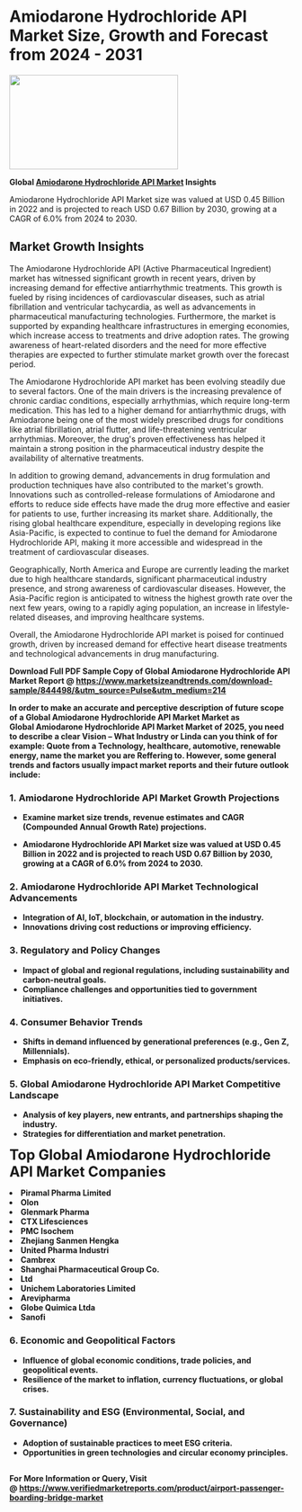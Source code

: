<H1>Amiodarone Hydrochloride API Market Size, Growth and Forecast from 2024 - 2031</H1><img class="aligncenter size-medium wp-image-584254" src="https://thirdeyenews.in/wp-content/uploads/2024/09/Global-Market-Research-300x168.jpeg" alt="" width="300" height="168" /><p><strong>Global&nbsp;<a href="https://www.marketsizeandtrends.com/download-sample/844498/&amp;utm_source=Pulse&amp;utm_medium=214">Amiodarone Hydrochloride API Market</a> Insights</strong></p><p>Amiodarone Hydrochloride API Market size was valued at USD 0.45 Billion in 2022 and is projected to reach USD 0.67 Billion by 2030, growing at a CAGR of 6.0% from 2024 to 2030.</p><p><h2>Market Growth Insights</h2> <p>The Amiodarone Hydrochloride API (Active Pharmaceutical Ingredient) market has witnessed significant growth in recent years, driven by increasing demand for effective antiarrhythmic treatments. This growth is fueled by rising incidences of cardiovascular diseases, such as atrial fibrillation and ventricular tachycardia, as well as advancements in pharmaceutical manufacturing technologies. Furthermore, the market is supported by expanding healthcare infrastructures in emerging economies, which increase access to treatments and drive adoption rates. The growing awareness of heart-related disorders and the need for more effective therapies are expected to further stimulate market growth over the forecast period.</p> <p><strong></strong></p> <p>The Amiodarone Hydrochloride API market has been evolving steadily due to several factors. One of the main drivers is the increasing prevalence of chronic cardiac conditions, especially arrhythmias, which require long-term medication. This has led to a higher demand for antiarrhythmic drugs, with Amiodarone being one of the most widely prescribed drugs for conditions like atrial fibrillation, atrial flutter, and life-threatening ventricular arrhythmias. Moreover, the drug's proven effectiveness has helped it maintain a strong position in the pharmaceutical industry despite the availability of alternative treatments.</p> <p>In addition to growing demand, advancements in drug formulation and production techniques have also contributed to the market's growth. Innovations such as controlled-release formulations of Amiodarone and efforts to reduce side effects have made the drug more effective and easier for patients to use, further increasing its market share. Additionally, the rising global healthcare expenditure, especially in developing regions like Asia-Pacific, is expected to continue to fuel the demand for Amiodarone Hydrochloride API, making it more accessible and widespread in the treatment of cardiovascular diseases.</p> <p>Geographically, North America and Europe are currently leading the market due to high healthcare standards, significant pharmaceutical industry presence, and strong awareness of cardiovascular diseases. However, the Asia-Pacific region is anticipated to witness the highest growth rate over the next few years, owing to a rapidly aging population, an increase in lifestyle-related diseases, and improving healthcare systems.</p> <p>Overall, the Amiodarone Hydrochloride API market is poised for continued growth, driven by increased demand for effective heart disease treatments and technological advancements in drug manufacturing.</p> <p><strong></p><p><span class=""><strong>Download Full PDF Sample Copy of Global Amiodarone Hydrochloride API Market Report</strong> @ <a href="https://www.marketsizeandtrends.com/download-sample/844498/&amp;utm_source=Pulse&amp;utm_medium=214" target="_blank">https://www.marketsizeandtrends.com/download-sample/844498/&amp;utm_source=Pulse&amp;utm_medium=214</a></span></p><p>In order to make an accurate and perceptive description of future scope of a Global&nbsp;Amiodarone Hydrochloride API Market Market as Global&nbsp;Amiodarone Hydrochloride API Market Market of 2025, you need to describe a clear Vision &ndash; What Industry or Linda can you think of for example: Quote from a Technology, healthcare, automotive, renewable energy, name the market you are Reffering to. However, some general trends and factors usually impact market reports and their future outlook include:</p><h3>1.&nbsp;<strong>Amiodarone Hydrochloride API Market Growth Projections</strong></h3><ul><li>Examine market size trends, revenue estimates and CAGR (Compounded Annual Growth Rate) projections.</li><li><p>Amiodarone Hydrochloride API Market size was valued at USD 0.45 Billion in 2022 and is projected to reach USD 0.67 Billion by 2030, growing at a CAGR of 6.0% from 2024 to 2030.</p></li></ul><h3>2.&nbsp;<strong>Amiodarone Hydrochloride API Market Technological Advancements</strong></h3><ul><li>Integration of AI, IoT, blockchain, or automation in the industry.</li><li>Innovations driving cost reductions or improving efficiency.</li></ul><h3>3.&nbsp;<strong>Regulatory and Policy Changes</strong></h3><ul><li>Impact of global and regional regulations, including sustainability and carbon-neutral goals.</li><li>Compliance challenges and opportunities tied to government initiatives.</li></ul><h3>4.&nbsp;<strong>Consumer Behavior Trends</strong></h3><ul><li>Shifts in demand influenced by generational preferences (e.g., Gen Z, Millennials).</li><li>Emphasis on eco-friendly, ethical, or personalized products/services.</li></ul><h3>5.&nbsp;<strong>Global Amiodarone Hydrochloride API Market Competitive Landscape</strong></h3><ul><li>Analysis of key players, new entrants, and partnerships shaping the industry.</li><li>Strategies for differentiation and market penetration.</li></ul><p data-pm-slice="1 1 []"><span style="color: inherit; font-family: inherit; font-size: 25px;">Top Global Amiodarone Hydrochloride API Market Companies</span></p><div class="" data-test-id=""><p><li>Piramal Pharma Limited</li><li> Olon</li><li> Glenmark Pharma</li><li> CTX Lifesciences</li><li> PMC Isochem</li><li> Zhejiang Sanmen Hengka</li><li> United Pharma Industri</li><li> Cambrex</li><li> Shanghai Pharmaceutical Group Co.</li><li> Ltd</li><li> Unichem Laboratories Limited</li><li> Arevipharma</li><li> Globe Quimica Ltda</li><li> Sanofi</li></p></div><h3>6.&nbsp;<strong>Economic and Geopolitical Factors</strong></h3><ul><li>Influence of global economic conditions, trade policies, and geopolitical events.</li><li>Resilience of the market to inflation, currency fluctuations, or global crises.</li></ul><h3>7.&nbsp;<strong>Sustainability and ESG (Environmental, Social, and Governance)</strong></h3><ul><li>Adoption of sustainable practices to meet ESG criteria.</li><li>Opportunities in green technologies and circular economy principles.</li></ul><h2><strong style="font-size: 14px;">For More Information or Query, Visit @&nbsp;</strong><a style="background-color: #ffffff; font-size: 14px;" href="https://www.marketsizeandtrends.com/report/amiodarone-hydrochloride-api-market/" target="_blank">https://www.verifiedmarketreports.com/product/airport-passenger-boarding-bridge-market</a></h2>
